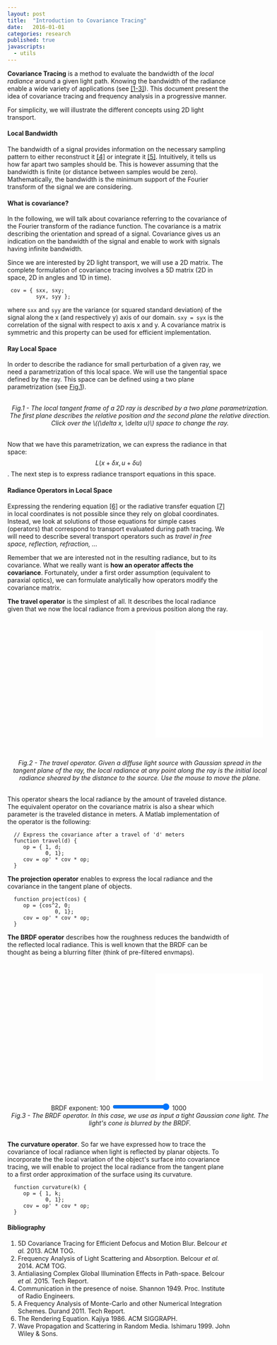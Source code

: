 ```yaml
---
layout: post
title:  "Introduction to Covariance Tracing"
date:   2016-01-01
categories: research
published: true
javascripts:
  - utils
---
```


<strong>Covariance Tracing</strong> is a method to evaluate the bandwidth of the <em>local radiance</em> around a given light path. Knowing the bandwidth of the radiance enable a wide variety of applications (see <a href="#citations">[1-3]</a>). This document present the idea of covariance tracing and frequency analysis in a progressive manner.

For simplicity, we will illustrate the different concepts using 2D light transport.


#### Local Bandwidth

The bandwidth of a signal provides information on the necessary sampling pattern to either reconstruct it <a href="#citations">[4]</a> or integrate it <a href="#citations">[5]</a>. Intuitively, it tells us how far apart two samples should be. This is however assuming that the bandwidth is finite (or distance between samples would be zero). Mathematically, the bandwidth is the minimum support of the Fourier transform of the signal we are considering.


#### What is covariance?

In the following, we will talk about covariance referring to the covariance of the Fourier transform of the radiance function. The covariance is a matrix describing the orientation and spread of a signal. Covariance gives us an indication on the bandwidth of the signal and enable to work with signals having infinite bandwidth.

Since we are interested by 2D light transport, we will use a 2D matrix. The complete formulation of covariance tracing involves a 5D matrix (2D in space, 2D in angles and  1D in time).

     cov = { sxx, sxy;
             syx, syy };

where `sxx` and `syy` are the variance (or squared standard deviation) of the signal along the x (and respectively y) axis of our domain. `sxy = syx` is the correlation of the signal with respect to axis x and y. A covariance matrix is symmetric and this property can be used for efficient implementation.


#### Ray Local Space

In order to describe the radiance for small perturbation of a given ray, we need a parametrization of this local space. We will use the tangential space defined by the ray. This space can be defined using a two plane parametrization (see <a href="#figure1">Fig.1</a>).

<center>
<object type="image/svg+xml" data="{{ site.url | append: site.baseurl }}/data/svg/cov_twoplanes.svg" width="604px" id="draw_cov_twoplanes"></object><br />
<div style="width:600px;"><em><a name="figure1">Fig.1 -</a> The local tangent frame of a 2D ray is described by a two plane parametrization. The first plane describes the relative position and the second plane the relative direction. Click over the \((\delta x, \delta u)\) space to change the ray.</em></div>
</center><br />

<script src="{{ site.url | append: site.baseurl }}/javascripts/draw_cov_twoplanes.js" type="text/javascript">
</script>

Now that we have this parametrization, we can express the radiance in that space: $$L(x + \delta x, u + \delta u)$$. The next step is to express radiance transport equations in this space.


#### Radiance Operators in Local Space

Expressing the rendering equation <a href="#citations">[6]</a> or the radiative transfer equation <a href="#citations">[7]</a> in local coordinates is not possible since they rely on global coordinates. Instead, we look at solutions of those equations for simple cases (operators) that correspond to transport evaluated during path tracing. We will need to describe several transport operators such as <em>travel in free space, reflection, refraction, ...</em>

Remember that we are interested not in the resulting radiance, but to its covariance. What we really want is <strong>how an operator affects the covariance</strong>. Fortunately, under a first order assumption (equivalent to paraxial optics), we can formulate analytically how operators modify the covariance matrix.


<strong>The travel operator</strong> is the simplest of all. It describes the local radiance given that we now the local radiance from a previous position along the ray.

<center>
<div style="position:relative;width:600px;height:300px;">
<canvas id="draw_cov_travel-gl" style="position:absolute;left:335px;top:26px;width:243px;height:243px;background-color:#FFF;border:0px"></canvas>
<object type="image/svg+xml" data="{{ site.url | append: site.baseurl }}/data/svg/cov_travel.svg" width="600px" id="draw_cov_travel-cv" style="position:absolute;top:0px;left:0px;"></object></div><br />
<div style="width:600px;"><em><a name="figure2">Fig.2 -</a> The travel operator. Given a diffuse light source with Gaussian spread in the tangent plane of the ray, the local radiance at any point along the ray is the initial local radiance sheared by the distance to the source. Use the mouse to move the plane.</em></div>
</center><br />

<script src="{{ site.url | append: site.baseurl }}/javascripts/draw_cov_travel.js" type="text/javascript">
</script>

This operator shears the local radiance by the amount of traveled distance. The equivalent operator on the covariance matrix is also a shear which parameter is the traveled distance in meters. A Matlab implementation of the operator is the following:

      // Express the covariance after a travel of 'd' meters
      function travel(d) {
         op = { 1, d;
                0, 1};
         cov = op' * cov * op;
      }


<strong>The projection operator</strong> enables to express the local radiance and the covariance in the tangent plane of objects.

      function project(cos) {
         op = {cos^2, 0;
                   0, 1};
         cov = op' * cov * op;
      }


<strong>The BRDF operator</strong> describes how the roughness reduces the bandwidth of the reflected local radiance. This is well known that the BRDF can be thought as being a blurring filter (think of pre-filtered envmaps).

<center>
<div style="position:relative;width:600px;height:300px;">
<canvas id="draw_cov_brdf-gl" style="position:absolute;left:335px;top:26px;width:243px;height:243px;background-color:#FFF;border:0px"></canvas>
<object type="image/svg+xml" data="{{ site.url | append: site.baseurl }}/data/svg/cov_brdf.svg" width="600px" id="draw_cov_brdf-cv" style="position:absolute;top:0px;left:0px;"></object></div><br />
<div>BRDF exponent: 100 <input type="range" min="100" max="1000" value="1000" step="5" onchange="drawBRDF(this.value)" /> 1000</div>
<div style="width:600px;"><em><a name="figure3">Fig.3 -</a> The BRDF operator. In this case, we use as input a tight Gaussian cone light. The light's cone is blurred by the BRDF.</em></div>
</center><br />


<strong>The curvature operator</strong>. So far we have expressed how to trace the covariance of local radiance when light is reflected by planar objects. To incorporate the the local variation of the object's surface into covariance tracing, we will enable to project the local radiance from the tangent plane to a first order approximation of the surface using its curvature.

      function curvature(k) {
         op = { 1, k;
                0, 1};
         cov = op' * cov * op;
      }


<script src="{{ site.url | append: site.baseurl }}/javascripts/draw_cov_brdf.js" type="text/javascript"></script>
<script id="raytracer2d-fs"  type="x-shader/x-fragment">{% include shaders/raytracer2d.fs %}</script>
<script id="raytracer2d-vs"  type="x-shader/x-vertex">{% include shaders/raytracer2d.vs %}</script>

#### Bibliography
<a name="citations"></a>

  1. 5D Covariance Tracing for Efficient Defocus and Motion Blur. Belcour <em>et al.</em> 2013. ACM TOG.
  2. Frequency Analysis of Light Scattering and Absorption. Belcour <em>et al.</em> 2014. ACM TOG.
  3. Antialiasing Complex Global Illumination Effects in Path-space. Belcour <em>et al.</em> 2015. Tech Report.
  4. Communication in the presence of noise. Shannon 1949. Proc. Institute of Radio Engineers.
  5. A Frequency Analysis of Monte-Carlo and other Numerical Integration Schemes. Durand 2011. Tech Report.
  6. The Rendering Equation. Kajiya 1986. ACM SIGGRAPH.
  7. Wave Propagation and Scattering in Random Media. Ishimaru 1999. John Wiley & Sons.
